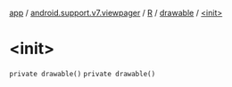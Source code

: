 [app](../../../index.md) / [android.support.v7.viewpager](../../index.md) / [R](../index.md) / [drawable](index.md) / [&lt;init&gt;](./-init-.md)

# &lt;init&gt;

`private drawable()`
`private drawable()`